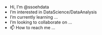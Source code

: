 - Hi, I’m @ssoehdata
- I’m interested in DataScience/DataAnalysis
- I’m currently learning ...
- I’m looking to collaborate on ...
- 📫 How to reach me ...

<!---
ssoehdata/ssoehdata is a ✨ special ✨ repository because its `README.md` (this file) appears on your GitHub profile.
You can click the Preview link to take a look at your changes.
--->
